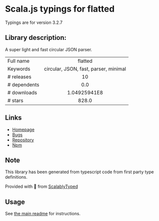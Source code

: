 
# Scala.js typings for flatted

Typings are for version 3.2.7

## Library description:
A super light and fast circular JSON parser.

|                    |                 |
| ------------------ | :-------------: |
| Full name          | flatted |
| Keywords           | circular, JSON, fast, parser, minimal |
| # releases         | 10 |
| # dependents       | 0.0 |
| # downloads        | 1.04925941E8 |
| # stars            | 828.0 |

## Links
- [Homepage](https://github.com/WebReflection/flatted#readme)
- [Bugs](https://github.com/WebReflection/flatted/issues)
- [Repository](https://github.com/WebReflection/flatted)
- [Npm](https://www.npmjs.com/package/flatted)
    


## Note
This library has been generated from typescript code from first party type definitions.

Provided with :purple_heart: from [ScalablyTyped](https://github.com/oyvindberg/ScalablyTyped)

## Usage
See [the main readme](../../readme.md) for instructions.



